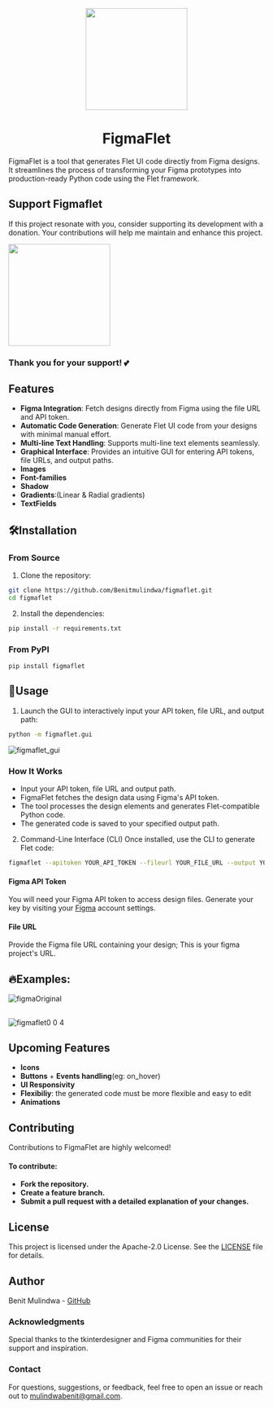 <p align="center">
  <img align="center" src="https://github.com/user-attachments/assets/7c2116cd-b31d-464d-b024-9001292e149e" width=200 height=200>
</p>


<h1 align="center"> FigmaFlet </h1>

FigmaFlet is a tool that generates Flet UI code directly from Figma designs. It streamlines the process of transforming your Figma prototypes into production-ready Python code using the Flet framework. 
## Support Figmaflet
If this project resonate with you, consider supporting its development with a donation. Your contributions will help me maintain and enhance this project. 

<a href="https://www.paypal.com/donate/?hosted_button_id=7L6XHBCCZL9K4"> 
<img src="https://img.shields.io/badge/Donate-PayPal-blue.svg" width="200">
</a>

### Thank you for your support! 💕

## Features

- **Figma Integration**: Fetch designs directly from Figma using the file URL and API token.
- **Automatic Code Generation**: Generate Flet UI code from your designs with minimal manual effort.
- **Multi-line Text Handling**: Supports multi-line text elements seamlessly.
- **Graphical Interface**: Provides an intuitive GUI for entering API tokens, file URLs, and output paths.
- **Images**
- **Font-families**
- **Shadow**
- **Gradients**:(Linear & Radial gradients)
- **TextFields**

## 🛠Installation

### From Source
1. Clone the repository:
```bash
git clone https://github.com/Benitmulindwa/figmaflet.git
cd figmaflet
```
2. Install the dependencies:
```bash
pip install -r requirements.txt
```
### From PyPI

```
pip install figmaflet
```

## 🧰Usage

1. Launch the GUI to interactively input your API token, file URL, and output path:

```bash
python -m figmaflet.gui
```
![figmaflet_gui](https://github.com/user-attachments/assets/10ed6ffa-9deb-4e7d-94b2-11489d4ebf23)
### How It Works
- Input your API token, file URL and output path.
- FigmaFlet fetches the design data using Figma's API token.
- The tool processes the design elements and generates Flet-compatible Python code.
- The generated code is saved to your specified output path.

2. Command-Line Interface (CLI)
Once installed, use the CLI to generate Flet code:

```bash
figmaflet --apitoken YOUR_API_TOKEN --fileurl YOUR_FILE_URL --output YOUR_OUTPUT_PATH
```

#### Figma API Token
You will need your Figma API token to access design files. Generate your key by visiting your [Figma](https://figma.com) account settings.

#### File URL
Provide the Figma file URL containing your design; This is your figma project's URL.

## 🔥Examples:

![figmaOriginal](https://github.com/user-attachments/assets/054e5b07-aece-45ba-812b-4b6dceaaeb86)
##
![figmaflet0 0 4](https://github.com/user-attachments/assets/5fd92ffe-7c82-4f52-8dcd-85585a70d553)

## Upcoming Features
- **Icons**
- **Buttons** + **Events handling**(eg: on_hover)
- **UI Responsivity**
- **Flexibiliy**: the generated code must be more flexible and easy to edit
- **Animations**


## Contributing
Contributions to FigmaFlet are highly welcomed! 

#### To contribute:

- **Fork the repository.**
- **Create a feature branch.**
- **Submit a pull request with a detailed explanation of your changes.**
## License
This project is licensed under the Apache-2.0 License. See the [LICENSE](LICENSE) file for details.

## Author
Benit Mulindwa - [GitHub](https://github.com/benitmulindwa)

### Acknowledgments
Special thanks to the tkinterdesigner and Figma communities for their support and inspiration.

### Contact
For questions, suggestions, or feedback, feel free to open an issue or reach out to mulindwabenit@gmail.com.

